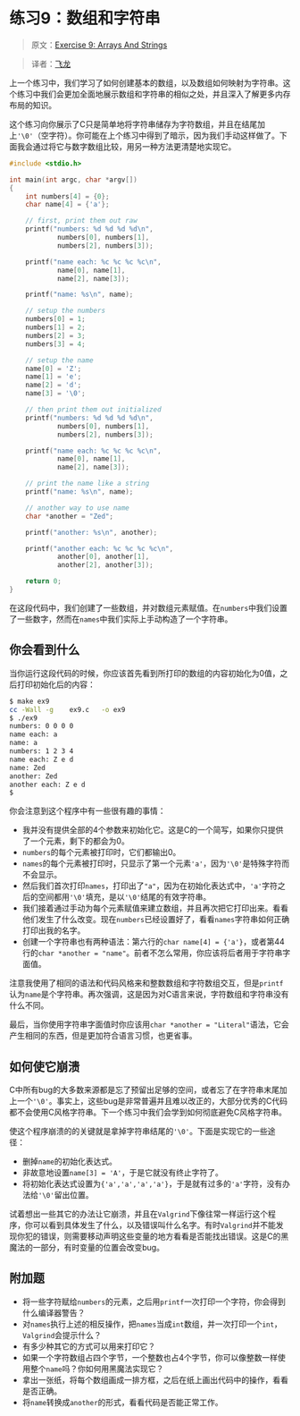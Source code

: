 # 练习9：数组和字符串

> 原文：[Exercise 9: Arrays And Strings](http://c.learncodethehardway.org/book/ex9.html)

> 译者：[飞龙](https://github.com/wizardforcel)

上一个练习中，我们学习了如何创建基本的数组，以及数组如何映射为字符串。这个练习中我们会更加全面地展示数组和字符串的相似之处，并且深入了解更多内存布局的知识。

这个练习向你展示了C只是简单地将字符串储存为字符数组，并且在结尾加上`'\0'`（空字符）。你可能在上个练习中得到了暗示，因为我们手动这样做了。下面我会通过将它与数字数组比较，用另一种方法更清楚地实现它。

```c
#include <stdio.h>

int main(int argc, char *argv[])
{
    int numbers[4] = {0};
    char name[4] = {'a'};

    // first, print them out raw
    printf("numbers: %d %d %d %d\n",
            numbers[0], numbers[1],
            numbers[2], numbers[3]);

    printf("name each: %c %c %c %c\n",
            name[0], name[1],
            name[2], name[3]);

    printf("name: %s\n", name);

    // setup the numbers
    numbers[0] = 1;
    numbers[1] = 2;
    numbers[2] = 3;
    numbers[3] = 4;

    // setup the name
    name[0] = 'Z';
    name[1] = 'e';
    name[2] = 'd';
    name[3] = '\0';

    // then print them out initialized
    printf("numbers: %d %d %d %d\n",
            numbers[0], numbers[1],
            numbers[2], numbers[3]);

    printf("name each: %c %c %c %c\n",
            name[0], name[1],
            name[2], name[3]);

    // print the name like a string
    printf("name: %s\n", name);

    // another way to use name
    char *another = "Zed";

    printf("another: %s\n", another);

    printf("another each: %c %c %c %c\n",
            another[0], another[1],
            another[2], another[3]);

    return 0;
}
```

在这段代码中，我们创建了一些数组，并对数组元素赋值。在`numbers`中我们设置了一些数字，然而在`names`中我们实际上手动构造了一个字符串。

## 你会看到什么

当你运行这段代码的时候，你应该首先看到所打印的数组的内容初始化为0值，之后打印初始化后的内容：

```sh
$ make ex9
cc -Wall -g    ex9.c   -o ex9
$ ./ex9
numbers: 0 0 0 0
name each: a   
name: a
numbers: 1 2 3 4
name each: Z e d
name: Zed
another: Zed
another each: Z e d
$
```

你会注意到这个程序中有一些很有趣的事情：

+ 我并没有提供全部的4个参数来初始化它。这是C的一个简写，如果你只提供了一个元素，剩下的都会为0。
+ `numbers`的每个元素被打印时，它们都输出0。
+ `names`的每个元素被打印时，只显示了第一个元素`'a'`，因为`'\0'`是特殊字符而不会显示。
+ 然后我们首次打印`names`，打印出了`"a"`，因为在初始化表达式中，`'a'`字符之后的空间都用`'\0'`填充，是以`'\0'`结尾的有效字符串。
+ 我们接着通过手动为每个元素赋值来建立数组，并且再次把它打印出来。看看他们发生了什么改变。现在`numbers`已经设置好了，看看`names`字符串如何正确打印出我的名字。
+ 创建一个字符串也有两种语法：第六行的`char name[4] = {'a'}`，或者第44行的`char *another = "name"`。前者不怎么常用，你应该将后者用于字符串字面值。

注意我使用了相同的语法和代码风格来和整数数组和字符数组交互，但是`printf`认为`name`是个字符串。再次强调，这是因为对C语言来说，字符数组和字符串没有什么不同。

最后，当你使用字符串字面值时你应该用`char *another = "Literal"`语法，它会产生相同的东西，但是更加符合语言习惯，也更省事。

## 如何使它崩溃

C中所有bug的大多数来源都是忘了预留出足够的空间，或者忘了在字符串末尾加上一个`'\0'`。事实上，这些bug是非常普遍并且难以改正的，大部分优秀的C代码都不会使用C风格字符串。下一个练习中我们会学到如何彻底避免C风格字符串。

使这个程序崩溃的的关键就是拿掉字符串结尾的`'\0'`。下面是实现它的一些途径：

+ 删掉`name`的初始化表达式。
+ 非故意地设置`name[3] = 'A'`，于是它就没有终止字符了。
+ 将初始化表达式设置为`{'a','a','a','a'}`，于是就有过多的`'a'`字符，没有办法给`'\0'`留出位置。

试着想出一些其它的办法让它崩溃，并且在`Valgrind`下像往常一样运行这个程序，你可以看到具体发生了什么，以及错误叫什么名字。有时`Valgrind`并不能发现你犯的错误，则需要移动声明这些变量的地方看看是否能找出错误。这是C的黑魔法的一部分，有时变量的位置会改变bug。

## 附加题

+ 将一些字符赋给`numbers`的元素，之后用`printf`一次打印一个字符，你会得到什么编译器警告？
+ 对`names`执行上述的相反操作，把`names`当成`int`数组，并一次打印一个`int`，`Valgrind`会提示什么？
+ 有多少种其它的方式可以用来打印它？
+ 如果一个字符数组占四个字节，一个整数也占4个字节，你可以像整数一样使用整个`name`吗？你如何用黑魔法实现它？
+ 拿出一张纸，将每个数组画成一排方框，之后在纸上画出代码中的操作，看看是否正确。
+ 将`name`转换成`another`的形式，看看代码是否能正常工作。

